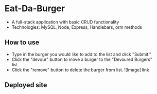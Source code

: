 # Eat-Da-Burger
- A full-stack application with basic CRUD functionality
- Technologies: MySQL, Node, Express, Handlebars, orm methods
## How to use
+ Type in the burger you would like to add to the list and click "Submit."
+ Click the "devour" button to move a burger to the "Devoured Burgers" list.
+ Click the "remove" button to delete the burger from list.
![Image] link
 ## Deployed site
